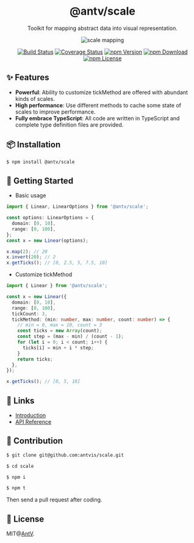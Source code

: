 <h1 align="center">
<b>@antv/scale</b>
</h1>

<div align="center">

Toolkit for mapping abstract data into visual representation.

![scale mapping](https://user-images.githubusercontent.com/7856674/116353528-85644a80-a829-11eb-85e4-3463a29000a9.png)

[![Build Status](https://github.com/antvis/scale/workflows/build/badge.svg?branch=master)](https://github.com/antvis/scale/actions)
[![Coverage Status](https://img.shields.io/coveralls/github/antvis/scale/master.svg)](https://coveralls.io/github/antvis/scale?branch=master)
[![npm Version](https://img.shields.io/npm/v/@antv/scale.svg)](https://www.npmjs.com/package/@antv/scale)
[![npm Download](https://img.shields.io/npm/dm/@antv/scale.svg)](https://www.npmjs.com/package/@antv/scale)
[![npm License](https://img.shields.io/npm/l/@antv/scale.svg)](https://www.npmjs.com/package/@antv/scale)

</div>

## ✨ Features

- **Powerful**: Ability to customize tickMethod are offered with abundant kinds of scales.
- **High performance**: Use different methods to cache some state of scales to improve performance.
- **Fully embrace TypeScript**: All code are written in TypeScript and complete type definition files are provided.

## 📦 Installation

```bash
$ npm install @antv/scale
```

## 🔨 Getting Started

- Basic usage

```ts
import { Linear, LinearOptions } from '@antv/scale';

const options: LinearOptions = {
  domain: [0, 10],
  range: [0, 100],
};
const x = new Linear(options);

x.map(2); // 20
x.invert(20); // 2
x.getTicks(); // [0, 2.5, 5, 7.5, 10]
```

- Customize tickMethod

```ts
import { Linear } from '@antv/scale';

const x = new Linear({
  domain: [0, 10],
  range: [0, 100],
  tickCount: 3,
  tickMethod: (min: number, max: number, count: number) => {
    // min = 0, max = 10, count = 3
    const ticks = new Array(count);
    const step = (max - min) / (count - 1);
    for (let i = 0; i < count; i++) {
      ticks[i] = min + i * step;
    }
    return ticks;
  },
});

x.getTicks(); // [0, 5, 10]
```

## 📎 Links

- [Introduction](https://observablehq.com/@pearmini/antv-scale)
- [API Reference](./docs/api/readme.md)

## 📮 Contribution

```bash
$ git clone git@github.com:antvis/scale.git

$ cd scale

$ npm i

$ npm t
```

Then send a pull request after coding.

## 📄 License

MIT@[AntV](https://github.com/antvis).
